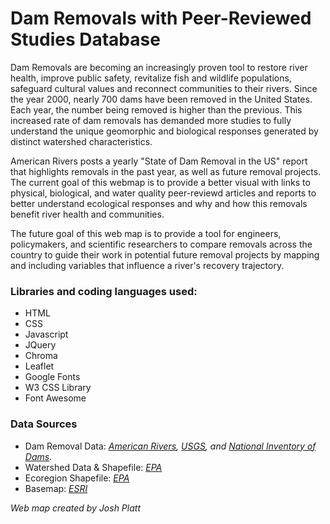# Dam Removals with Peer-Reviewed Studies Database

Dam Removals are becoming an increasingly proven tool to restore river health, improve public safety, revitalize fish and wildlife populations, safeguard cultural values and reconnect communities to their rivers.  Since the year 2000, nearly 700 dams have been removed in the United States.  Each year, the number being removed is higher than the previous.  This increased rate of dam removals has demanded more studies to fully understand the unique geomorphic and biological responses generated by distinct watershed characteristics.

American Rivers posts a yearly "State of Dam Removal in the US" report that highlights removals in the past year, as well as future removal projects. The current goal of this webmap is to provide a better visual with links to physical, biological, and water quality peer-reviewd articles and reports to better understand ecological responses and why and how this removals benefit river health and communities.

The future goal of this web map is to provide a tool for engineers, policymakers, and scientific researchers to compare removals across the country to guide their work in potential future removal projects by mapping and including variables that influence a river's recovery trajectory.

### Libraries and coding languages used:
* HTML
* CSS
* Javascript
* JQuery
* Chroma
* Leaflet
* Google Fonts
* W3 CSS Library
* Font Awesome

### Data Sources
* Dam Removal Data: <i><a href="https://www.americanrivers.org/DamRemovalDatabase">American Rivers</a>,
<a href="https://www.epa.gov/eco-research/level-iii-and-iv-ecoregions-continental-united-states">USGS</a>, and <a href="https://catalog.data.gov/dataset/national-inventory-of-dams-nid/resource/2ab4340e-ce7f-4481-b633-4f11f4e8b4f4">National Inventory of Dams</a>.</i><BR>
* Watershed Data & Shapefile: <i><a href="https://www.epa.gov/wsio/wsio-indicator-data-library">EPA</a></i><BR>
* Ecoregion Shapefile: <i><a href="https://www.epa.gov/eco-research/level-iii-and-iv-ecoregions-continental-united-states">EPA</a></i><BR>
* Basemap: <i><a href="https://server.arcgisonline.com/ArcGIS/rest/services/World_Imagery/MapServer/tile/{z}/{y}/{x}'">ESRI</i></a>
  
*Web map created by Josh Platt* 
